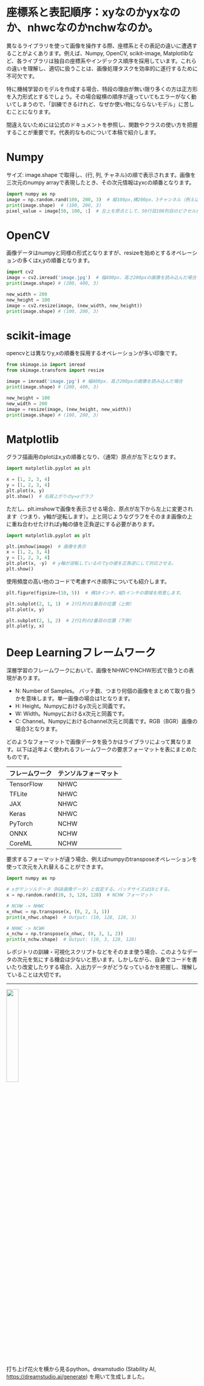 # 座標系と表記順序：xyなのかyxなのか、nhwcなのかnchwなのか。

異なるライブラリを使って画像を操作する際、座標系とその表記の違いに遭遇することがよくあります。例えば、Numpy, OpenCV, scikit-image, Matplotlibなど、各ライブラリは独自の座標系やインデックス順序を採用しています。これらの違いを理解し、適切に扱うことは、画像処理タスクを効率的に遂行するために不可欠です。

特に機械学習のモデルを作成する場合、特段の理由が無い限り多くの方は正方形を入力形式とするでしょう。その場合縦横の順序が違っていてもエラーがなく動いてしまうので、「訓練できるけれど、なぜか使い物にならないモデル」に苦しむことになります。

間違えないためには公式のドキュメントを参照し、関数やクラスの使い方を把握することが重要です。代表的なものについて本稿で紹介します。

# Numpy
サイズ: image.shape で取得し、(行, 列, チャネル)の順で表示されます。画像を三次元のnumpy arrayで表現したとき、その次元情報はyxcの順番となります。

```python
import numpy as np
image = np.random.rand(100, 200, 3)  # 縦100px,横200px、3チャンネル（例えばRGB）のランダムノイズ画像を生成する
print(image.shape)  # (100, 200, 3)
pixel_value = image[50, 100, :]  # 左上を原点として、50行目100列目のピクセル値（色情報）を取得
```

# OpenCV
画像データはnumpyと同様の形式となりますが、resizeを始めとするオペレーションの多くはx,yの順番となります。

```python
import cv2
image = cv2.imread('image.jpg')  # 幅400px、高さ200pxの画像を読み込んだ場合
print(image.shape) # (200, 400, 3)

new_width = 200
new_height = 100
image = cv2.resize(image, (new_width, new_height))
print(image.shape) # (100, 200, 3)

```

# scikit-image 
opencvとは異なりy,xの順番を採用するオペレーションが多い印象です。

```python
from skimage.io import imread
from skimage.transform import resize

image = imread('image.jpg') # 幅400px、高さ200pxの画像を読み込んだ場合
print(image.shape) # (200, 400, 3)

new_height = 100
new_width = 200
image = resize(image, (new_height, new_width))
print(image.shape) # (100, 200, 3)
```

# Matplotlib

グラフ描画用のplotはx,yの順番となり、（通常）原点が左下となります。
```python
import matplotlib.pyplot as plt

x = [1, 2, 3, 4]
y = [1, 2, 3, 4]
plt.plot(x, y)
plt.show()  # 右肩上がりのy=xグラフ
```
ただし、plt.imshowで画像を表示させる場合、原点が左下から左上に変更されます（つまり、y軸が逆転します）。上と同じようなグラフをそのまま画像の上に重ね合わせたければy軸の値を正負逆にする必要があります。

```python
import matplotlib.pyplot as plt

plt.imshow(image)  # 画像を表示
x = [1, 2, 3, 4]
y = [1, 2, 3, 4]
plt.plot(x, -y)  # y軸が逆転しているのでyの値を正負逆にして対応させる。
plt.show()
```
使用頻度の高い他のコードで考慮すべき順序についても紹介します。
```python
plt.figure(figsize=(10, 5))  # 横10インチ、縦5インチの領域を用意します。

plt.subplot(2, 1, 1)  # 2行1列の1番目の位置（上側）
plt.plot(x, y)

plt.subplot(2, 1, 2)  # 2行1列の2番目の位置（下側）
plt.plot(y, x)
```


# Deep Learningフレームワーク
深層学習のフレームワークにおいて、画像をNHWCやNCHW形式で扱うとの表現があります。

- N: Number of Samples。 バッチ数、つまり何個の画像をまとめて取り扱うかを意味します。単一画像の場合は1となります。
- H: Height。Numpyにおけるy次元と同義です。
- W: Width。Numpyにおけるx次元と同義です。
- C: Channel。Numpyにおけるchannel次元と同義です。RGB（BGR）画像の場合3となります。

どのようなフォーマットで画像データを扱うかはライブラリによって異なります。以下は近年よく使われるフレームワークの要求フォーマットを表にまとめたものです。

| フレームワーク   | テンソルフォーマット   |
|--------------|-------------------|
| TensorFlow   | NHWC               |
| TFLite       | NHWC               |
| JAX          | NHWC               |
| Keras        | NHWC               |
| PyTorch      | NCHW               |
| ONNX         | NCHW               |
| CoreML       | NCHW               |


要求するフォーマットが違う場合、例えばnumpyのtransposeオペレーションを使って次元を入れ替えることができます。

```python
import numpy as np

# xがテンソルデータ（RGB画像データ）と仮定する。バッチサイズは10とする。
x = np.random.rand(10, 3, 128, 128)  # NCHW フォーマット

# NCHW -> NHWC
x_nhwc = np.transpose(x, (0, 2, 3, 1))
print(x_nhwc.shape)  # Output: (10, 128, 128, 3)

# NHWC -> NCWH
x_nchw = np.transpose(x_nhwc, (0, 3, 1, 2))
print(x_nchw.shape)  # Output: (10, 3, 128, 128)
```

レポジトリの訓練・可視化スクリプトなどをそのまま使う場合、このようなデータの次元を気にする機会は少ないと思います。しかしながら、自身でコードを書いたり改変したりする場合、入出力データがどうなっているかを把握し、理解していることは大切です。

---



<img src=https://cdn.jsdelivr.net/gh/phytometrics/plant_phenotyping_python@main/assets/69d1a3f36713caefbe55702e304a27d7afa09254ceec62a7b35e7b2a56bf793d.png width=25%>

打ち上げ花火を横から見るpython。dreamstudio (Stability AI, https://dreamstudio.ai/generate) を用いて生成しました。
